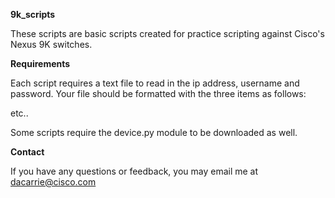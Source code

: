 <b>9k_scripts</b>

These scripts are basic scripts created for practice scripting against Cisco's Nexus 9K switches. 

<b>Requirements</b>

Each script requires a text file to read in the ip address, username and password.
Your file should be formatted with the three items as follows:

<ip address> <username> <password>
<ip address> <username> <password>
<ip address> <username> <password>
etc..

Some scripts require the device.py module to be downloaded as well.


<b>Contact</b>

If you have any questions or feedback, you may email me at dacarrie@cisco.com
